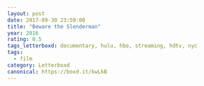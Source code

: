 ```yaml
---
layout: post 
date: 2017-09-30 23:59:00
title: "Beware the Slenderman"
year: 2016
rating: 0.5
tags_letterboxd: documentary, hulu, hbo, streaming, hdtv, nyc
tags:
  - film
category: Letterboxd
canonical: https://boxd.it/kwLkB
---
```

